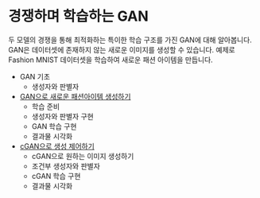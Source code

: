 # 경쟁하며 학습하는 GAN

두 모델의 경쟁을 통해 최적화하는 특이한 학습 구조를 가진 GAN에 대해 알아봅니다. GAN은 데이터셋에 존재하지 않는 새로운 이미지를 생성할 수 있습니다. 예제로 Fashion MNIST 데이터셋을 학습하여 새로운 패션 아이템을 만듭니다.

* GAN 기초
    * 생성자와 판별자
* [GAN으로 새로운 패션아이템 생성하기](gan.ipynb)
    * 학습 준비
    * 생성자와 판별자 구현
    * GAN 학습 구현
    * 결과물 시각화
* [cGAN으로 생성 제어하기](conditional_gan.ipynb)
    * cGAN으로 원하는 이미지 생성하기
    * 조건부 생성자와 판별자
    * cGAN 학습 구현
    * 결과물 시각화